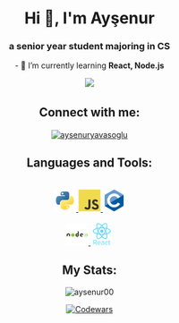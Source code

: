 <h1 align="center">Hi 👋, I'm Ayşenur</h1>
<h3 align="center">a senior year student majoring in CS</h3>

<p align="center">- 🌱 I’m currently learning <b>React, Node.js</b></p>
<div align="center">
<a><img src="https://media.giphy.com/media/ZR9nqLI2ZhUU8/giphy.gif" style="width:250px;"></a>
</div>
<h2 align="center"><b>Connect with me:</b></h2>
<p align="center">
<a href="https://linkedin.com/in/aysenuryavasoglu" target="blank"><img align="center" src="https://raw.githubusercontent.com/maurodesouza/profile-readme-generator/master/src/assets/icons/social/linkedin/default.svg" alt="aysenuryavasoglu" height="30" width="40" /></a>
</p>
<div align="center">
<h2 align="center"><b>Languages and Tools:</b></h2>
<br>
<a href="https://www.python.org" target="_blank" rel="noreferrer"> <img src="https://raw.githubusercontent.com/devicons/devicon/master/icons/python/python-original.svg" alt="python" width="40" height="40"/> </a> 
<a href="https://developer.mozilla.org/en-US/docs/Web/JavaScript" target="_blank" rel="noreferrer"> <img src="https://raw.githubusercontent.com/devicons/devicon/master/icons/javascript/javascript-original.svg" alt="javascript" width="40" height="40"/> </a>
<a href="https://www.cprogramming.com/" target="_blank" rel="noreferrer"> <img src="https://raw.githubusercontent.com/devicons/devicon/master/icons/c/c-original.svg" alt="c" width="40" height="40"/> </a> 
<br>
<br>
<a href="https://nodejs.org" target="_blank" rel="noreferrer"> <img src="https://raw.githubusercontent.com/devicons/devicon/master/icons/nodejs/nodejs-original-wordmark.svg" alt="nodejs" width="40" height="40"/> </a> 
<a href="https://reactjs.org/" target="_blank" rel="noreferrer"> <img src="https://raw.githubusercontent.com/devicons/devicon/master/icons/react/react-original-wordmark.svg" alt="react" width="40" height="40"/> </a> </p>
</div>
<div align="center">
<h2 align="center"><b>My Stats:</b></h2>
<p><img src="https://github-readme-stats.vercel.app/api/top-langs?username=aysenur00&show_icons=true&locale=en&layout=compact" alt="aysenur00" /></p>
</div>
<div align="center">
  
[![Codewars](https://github.r2v.ch/codewars?user=aysenur00&theme=gradient_purple_light&hide_clan=true)](https://www.codewars.com/users/aysenur00)
</div>
<!---
<div align="center">
<p>&nbsp;<img src="https://github-readme-stats.vercel.app/api?username=aysenur00&show_icons=true&locale=en" alt="aysenur00" /></p>
</div>
-->
